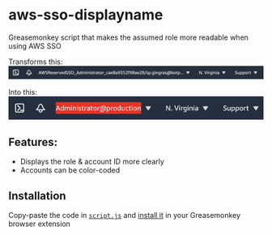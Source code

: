 # aws-sso-displayname

Greasemonkey script that makes the assumed role more readable when using AWS SSO

Transforms this:
![before](screenshots/before.png)

Into this:
![after](screenshots/after.png)


## Features:
* Displays the role & account ID more clearly
* Accounts can be color-coded

## Installation
Copy-paste the code in [`script.js`](script.js) and [install it](https://wiki.greasespot.net/Greasemonkey_Manual:Installing_Scripts) in your Greasemonkey browser extension
